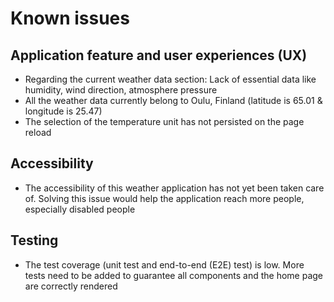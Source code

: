 # Known issues

## Application feature and user experiences (UX)

- Regarding the current weather data section: Lack of essential data like humidity, wind direction, atmosphere pressure
- All the weather data currently belong to Oulu, Finland (latitude is 65.01 & longitude is 25.47)
- The selection of the temperature unit has not persisted on the page reload

## Accessibility

- The accessibility of this weather application has not yet been taken care of. Solving this issue would help the application reach more people, especially disabled people

## Testing

- The test coverage (unit test and end-to-end (E2E) test) is low. More tests need to be added to guarantee all components and the home page are correctly rendered
